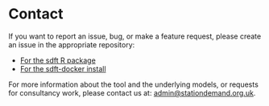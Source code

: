 # Contact
<!-- position: 4 -->

If you want to report an issue, bug, or make a feature request, please create an issue in the appropriate repository:
* [For the sdft R package](https://github.com/station-demand-forecasting-tool/sdft/issues)
* [For the sdft-docker install](https://github.com/station-demand-forecasting-tool/sdft-docker/issues)

For more information about the tool and the underlying models, or requests for consultancy work, please contact us at: <a href="mailto:admin@stationdemand.org.uk">admin@stationdemand.org.uk</a>.